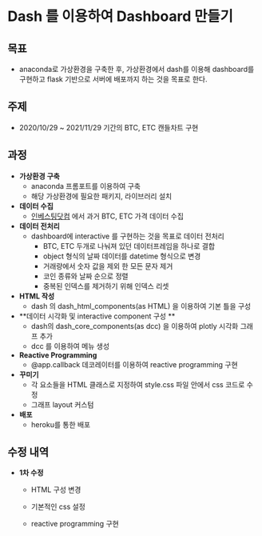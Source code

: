 # Dash 를 이용하여 Dashboard 만들기





## 목표 



- anaconda로 가상환경을 구축한 후, 가상환경에서 dash를 이용해 dashboard를 구현하고 flask 기반으로 서버에 배포까지 하는 것을 목표로 한다.





## 주제 



- 2020/10/29 ~ 2021/11/29 기간의 BTC, ETC 캔들차트 구현





## 과정



- **가상환경 구축**
  - anaconda 프롬포트를 이용하여 구축
  - 해당 가상환경에 필요한 패키지, 라이브러리 설치
- **데이터 수집**
  - [인베스팅닷컴](https://kr.investing.com/) 에서 과거 BTC, ETC 가격 데이터 수집
- **데이터 전처리**
  - dashboard에 interactive 를 구현하는 것을 목표로 데이터 전처리
    - BTC, ETC 두개로 나눠져 있던 데이터프레임을 하나로 결합
    - object 형식의 날짜 데이터를 datetime 형식으로 변경
    - 거래량에서 숫자 값을 제외 한 모든 문자 제거
    - 코인 종류와 날짜 순으로 정렬 
    - 중복된 인덱스를 제거하기 위해 인덱스 리셋
- **HTML 작성**
  - dash 의 dash_html_components(as HTML) 을 이용하여 기본 틀을 구성
- **데이터 시각화 및 interactive component 구성 **
  - dash의 dash_core_components(as dcc) 을 이용하여 plotly 시각화 그래프 추가 
  - dcc 를 이용하여 메뉴 생성
- **Reactive Programming**
  - @app.callback 데코레이터를 이용하여 reactive programming 구현
- **꾸미기**
  - 각 요소들을 HTML 클래스로 지정하여 style.css 파일 안에서 css 코드로 수정
  - 그래프 layout 커스텀
- **배포**
  - heroku를 통한 배포







## 수정 내역



- **1차 수정**

  - HTML 구성 변경

  - 기본적인 css 설정
  - reactive programming 구현











